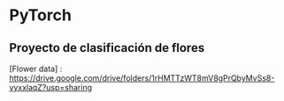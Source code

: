 # PyTorch
## Proyecto de clasificación de flores

[Flower data] : https://drive.google.com/drive/folders/1rHMTTzWT8mV8gPrQbyMvSs8-vyxxlaqZ?usp=sharing
